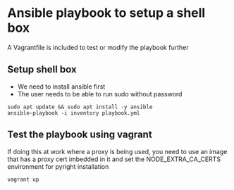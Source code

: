 # Ansible playbook to setup a shell box
A Vagrantfile is included to test or modify the playbook further

## Setup shell box
* We need to install ansible first
* The user needs to be able to run sudo without password
```
sudo apt update && sudo apt install -y ansible
ansible-playbook -i inventory playbook.yml
```

## Test the playbook using vagrant
If doing this at work where a proxy is being used, you need to use an image that has a proxy cert imbedded in it and set the NODE_EXTRA_CA_CERTS environment for pyright installation
```
vagrant up
```
